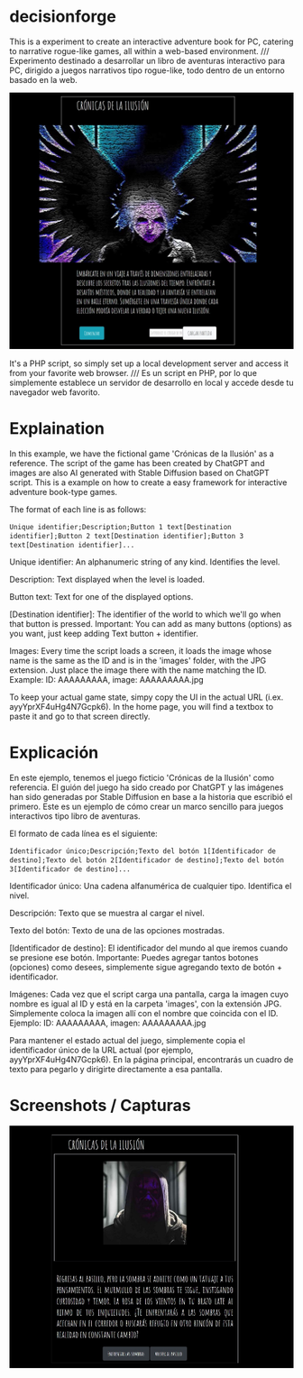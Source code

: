 # decisionforge
This is a experiment to create an interactive adventure book for PC, catering to narrative rogue-like games, all within a web-based environment. /// Experimento destinado a desarrollar un libro de aventuras interactivo para PC, dirigido a juegos narrativos tipo rogue-like, todo dentro de un entorno basado en la web.

![Captura del index de DecisionForge](cap1.jpg)

It's a PHP script, so simply set up a local development server and access it from your favorite web browser. /// Es un script en PHP, por lo que simplemente establece un servidor de desarrollo en local y accede desde tu navegador web favorito.

# Explaination
In this example, we have the fictional game 'Crónicas de la Ilusión' as a reference. The script of the game has been created by ChatGPT and images are also AI generated with Stable Diffusion based on ChatGPT script. This is a example on how to create a easy framework for interactive adventure book-type games. 

The format of each line is as follows:

    Unique identifier;Description;Button 1 text[Destination identifier];Button 2 text[Destination identifier];Button 3 text[Destination identifier]...

Unique identifier: An alphanumeric string of any kind. Identifies the level.

Description: Text displayed when the level is loaded.

Button text: Text for one of the displayed options.

[Destination identifier]: The identifier of the world to which we'll go when that button is pressed. 
Important: You can add as many buttons (options) as you want, just keep adding Text button + identifier. 

Images: Every time the script loads a screen, it loads the image whose name is the same as the ID and is in the 'images' folder, with the JPG extension. Just place the image there with the name matching the ID. Example: ID: AAAAAAAAA, image: AAAAAAAAA.jpg

To keep your actual game state, simpy copy the UI in the actual URL (i.ex. ayyYprXF4uHg4N7Gcpk6). In the home page, you will find a textbox to paste it and go to that screen directly.

# Explicación

En este ejemplo, tenemos el juego ficticio 'Crónicas de la Ilusión' como referencia. El guión del juego ha sido creado por ChatGPT y las imágenes han sido generadas por Stable Diffusion en base a la historia que escribió el primero. Este es un ejemplo de cómo crear un marco sencillo para juegos interactivos tipo libro de aventuras.

El formato de cada línea es el siguiente:

    Identificador único;Descripción;Texto del botón 1[Identificador de destino];Texto del botón 2[Identificador de destino];Texto del botón 3[Identificador de destino]...

Identificador único: Una cadena alfanumérica de cualquier tipo. Identifica el nivel.

Descripción: Texto que se muestra al cargar el nivel.

Texto del botón: Texto de una de las opciones mostradas.

[Identificador de destino]: El identificador del mundo al que iremos cuando se presione ese botón.
Importante: Puedes agregar tantos botones (opciones) como desees, simplemente sigue agregando texto de botón + identificador.

Imágenes: Cada vez que el script carga una pantalla, carga la imagen cuyo nombre es igual al ID y está en la carpeta 'images', con la extensión JPG. Simplemente coloca la imagen allí con el nombre que coincida con el ID. Ejemplo: ID: AAAAAAAAA, imagen: AAAAAAAAA.jpg

Para mantener el estado actual del juego, simplemente copia el identificador único de la URL actual (por ejemplo, ayyYprXF4uHg4N7Gcpk6). En la página principal, encontrarás un cuadro de texto para pegarlo y dirigirte directamente a esa pantalla.

# Screenshots / Capturas

![Captura de una pantalla de juego en DecisionForge](cap2.jpg)

